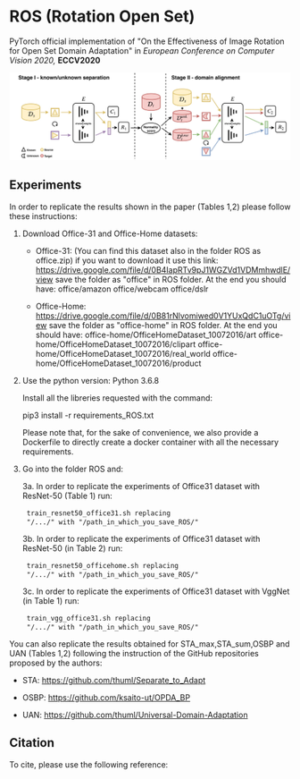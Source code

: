 # ROS (Rotation Open Set)

PyTorch official implementation of "On the Effectiveness of Image Rotation for Open Set Domain Adaptation" in *European Conference on Computer Vision 2020,* **ECCV2020** 

![Test Image 1](image.jpg)

## Experiments
In order to replicate the results shown in the paper (Tables 1,2) please follow these instructions:

1. Download Office-31 and Office-Home datasets:

    - Office-31: (You can find this dataset also in the folder ROS as office.zip)
      if you want to download it use this link:
      https://drive.google.com/file/d/0B4IapRTv9pJ1WGZVd1VDMmhwdlE/view
      save the folder as "office" in ROS folder.
      At the end you should have:
      office/amazon
      office/webcam
      office/dslr
    
    - Office-Home: 
      https://drive.google.com/file/d/0B81rNlvomiwed0V1YUxQdC1uOTg/view
      save the folder as "office-home" in ROS folder.
      At the end you should have:
      office-home/OfficeHomeDataset_10072016/art
      office-home/OfficeHomeDataset_10072016/clipart
      office-home/OfficeHomeDataset_10072016/real_world
      office-home/OfficeHomeDataset_10072016/product
  
2. Use the python version: Python 3.6.8 

   Install all the libreries requested with the command:
   
   pip3 install -r requirements_ROS.txt 
   
   Please note that, for the sake of convenience, we also provide a Dockerfile to directly create a docker container with all the necessary requirements.

3. Go into the folder ROS and:

    3a. In order to replicate the experiments of Office31 dataset with ResNet-50 (Table 1) run: 
    
        train_resnet50_office31.sh replacing 
        "/.../" with "/path_in_which_you_save_ROS/"
    
    3b. In order to replicate the experiments of Office31 dataset with ResNet-50 (in Table 2) run: 
    
        train_resnet50_officehome.sh replacing 
        "/.../" with "/path_in_which_you_save_ROS/"        
        
    3c. In order to replicate the experiments of Office31 dataset with VggNet (in Table 1) run: 
    
        train_vgg_office31.sh replacing 
        "/.../" with "/path_in_which_you_save_ROS/"
    
    
You can also replicate the results obtained for STA_max,STA_sum,OSBP and UAN (Tables 1,2) following the instruction of the GitHub repositories proposed by the authors:

- STA: https://github.com/thuml/Separate_to_Adapt

- OSBP: https://github.com/ksaito-ut/OPDA_BP

- UAN: https://github.com/thuml/Universal-Domain-Adaptation

## Citation

To cite, please use the following reference: 
